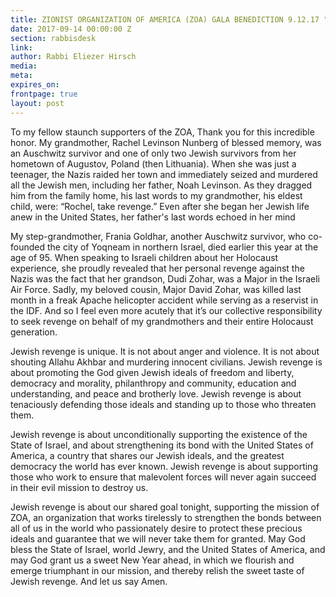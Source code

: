 ```yaml
---
title: ZIONIST ORGANIZATION OF AMERICA (ZOA) GALA BENEDICTION 9.12.17 "JEWISH REVENGE"
date: 2017-09-14 00:00:00 Z
section: rabbisdesk
link:
author: Rabbi Eliezer Hirsch
media: 
meta: 
expires_on: 
frontpage: true
layout: post
---
```

To my fellow staunch supporters of the ZOA, 
Thank you for this incredible honor. My grandmother, Rachel Levinson Nunberg of blessed memory, was an Auschwitz survivor and one of only two Jewish survivors from her hometown of Augustov, Poland (then Lithuania). When she was just a teenager, the Nazis raided her town and immediately seized and murdered all the Jewish men, including her father, Noah Levinson. As they dragged him from the family home, his last words to my grandmother, his eldest child, were: “Rochel, take revenge.” Even after she began her Jewish life anew in the United States, her father's last words echoed in her mind  

My step-grandmother, Frania Goldhar, another Auschwitz survivor, who co-founded the city of Yoqneam in northern Israel, died earlier this year at the age of 95. When speaking to Israeli children about her Holocaust experience, she proudly revealed that her personal revenge against the Nazis was the fact that her grandson, Dudi Zohar, was a Major in the Israeli Air Force. Sadly, my beloved cousin, Major David Zohar, was killed last month in a freak Apache helicopter accident while serving as a reservist in the IDF.  And so I feel even more acutely that it’s our collective responsibility to seek revenge on behalf of my grandmothers and their entire Holocaust generation. 

Jewish revenge is unique. It is not about anger and violence. It is not about shouting Allahu Akhbar and murdering innocent civilians. Jewish revenge is about promoting the God given Jewish ideals of freedom and liberty, democracy and morality, philanthropy and community, education and understanding, and peace and brotherly love. Jewish revenge is about tenaciously defending those ideals and standing up to those who threaten them.

Jewish revenge is about unconditionally supporting the existence of the State of Israel, and about strengthening its bond with the United States of America, a country that shares our Jewish ideals, and the greatest democracy the world has ever known. Jewish revenge is about supporting those who work to ensure that malevolent forces will never again succeed in their evil mission to destroy us.

Jewish revenge is about our shared goal tonight, supporting the mission of ZOA, an organization that works tirelessly to strengthen the bonds between all of us in the world who passionately desire to protect these precious ideals and guarantee that we will never take them for granted. May God bless the State of Israel, world Jewry, and the United States of America, and may God grant us a sweet New Year ahead, in which we flourish and emerge triumphant in our mission, and thereby relish the sweet taste of Jewish revenge.  And let us say Amen.



